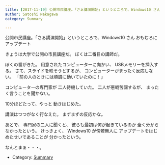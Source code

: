 ```yaml
---
title: [2017-11-19] 公開市民講座。「さぁ講演開始」というところで、Windows10 さん おもむろにアップデート
author: Satoshi Nakagawa
category: Summary

---
```


公開市民講座。「さぁ講演開始」というところで、Windows10 さん おもむろにアップデート

 きょうは大学で公開の市民講座だ。
ぼくは二番目の講師だ。

 ぼくの番がきた。
用意されたコンピューターに向かい、
USBメモリーを挿入する。
さて、スライドを映そうとするが、
コンピューターがまったく反応しない。
「前の人のときには順調に動いていたのに！」

 コンピューターの専門家が
二人待機していた。
二人が悪戦苦闘するが、
まったく言うことを聞かない。

 10分ほどたって、やっと
動きはじめた。

 講演はつつがなく行なえた。
まずまずの反応かな。

 あとで、
専門家の二人に聞くと、
彼らも最初は何が起きているのか
全く分からなかったという。
けっきょく、
Windows10 が傍若無人に
アップデートをはじめたせいであることが
分かったという。

 なんとまぁ・・・。

- Category: [Summary](https://merapano.github.io/categories.html#Summary)

